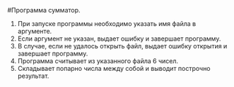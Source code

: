 #Программа сумматор.

1. При запуске программы необходимо указать имя файла в аргументе.
2. Если аргумент не указан, выдает ошибку и завершает программу.
3. В случае, если не удалось открыть файл, выдает ошибку открытия и завершает программу.
4. Программа считывает из указанного файла 6 чисел.
5. Складывает попарно числа между собой и выводит построчно результат.
